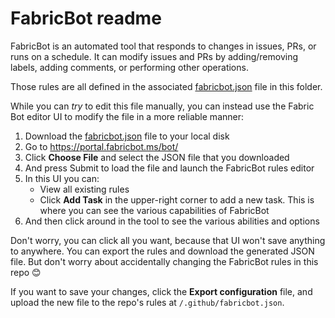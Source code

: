 FabricBot readme
================

FabricBot is an automated tool that responds to changes in issues, PRs, or runs on a schedule. It can modify issues and PRs by adding/removing labels, adding comments, or performing other operations.

Those rules are all defined in the associated [fabricbot.json](/.github/fabricbot.json) file in this folder.

While you can _try_ to edit this file manually, you can instead use the Fabric Bot editor UI to modify the file in a more reliable manner:

1. Download the [fabricbot.json](/.github/fabricbot.json) file to your local disk
2. Go to https://portal.fabricbot.ms/bot/
3. Click **Choose File** and select the JSON file that you downloaded
4. And press Submit to load the file and launch the FabricBot rules editor
5. In this UI you can:
   - View all existing rules
   - Click **Add Task** in the upper-right corner to add a new task. This is where you can see the various capabilities of FabricBot
6. And then click around in the tool to see the various abilities and options

Don't worry, you can click all you want, because that UI won't save anything to anywhere. You can export the rules and download the generated JSON file. But don't worry about accidentally changing the FabricBot rules in this repo 😊

If you want to save your changes, click the **Export configuration** file, and upload the new file to the repo's rules at `/.github/fabricbot.json`.
